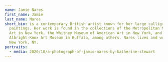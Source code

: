 ```yaml
---
name: Jamie Nares
first_name: Jamie
last_name: Nares
short_bio: is a contemporary British artist known for her large calligraphic
  paintings. Her work is found in the collections of the Metropolitan Museum of
  Art in New York, the Whitney Museum of American Art in New York, and the
  Albright-Knox Art Museum in Buffalo, among others. Nares lives and works in
  New York, NY.
portraits:
  - media: 2020/10/a-photograph-of-jamie-nares-by-katherine-stewart
---
```

